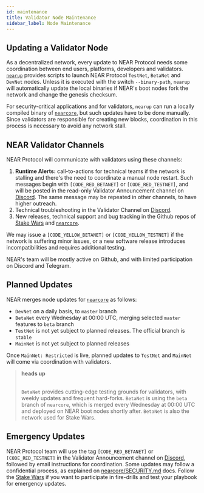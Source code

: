 ```yaml
---
id: maintenance
title: Validator Node Maintenance
sidebar_label: Node Maintenance
---
```


## Updating a Validator Node

As a decentralized network, every update to NEAR Protocol needs some coordination between end users, platforms, developers and validators. [`nearup`](https://github.com/near/nearup) provides scripts to launch NEAR Protocol `TestNet`, `BetaNet` and `DevNet` nodes. Unless it is executed with the switch `--binary-path`, `nearup` will automatically update the local binaries if NEAR's boot nodes fork the network and change the genesis checksum.

For security-critical applications and for validators, `nearup` can run a locally compiled binary of [`nearcore`](https://github.com/nearprotocol/nearcore), but such updates have to be done manually. Since validators are responsible for creating new blocks, coordination in this process is necessary to avoid any network stall.

## NEAR Validator Channels

NEAR Protocol will communicate with validators using these channels:

1. **Runtime Alerts:** call-to-actions for technical teams if the network is stalling and there's the need to coordinate a manual node restart. Such messages begin with `[CODE_RED_BETANET]` or `[CODE_RED_TESTNET]`, and will be posted in the read-only Validator Announcement channel on [Discord](https://discord.gg/xsrHaCb). The same message may be repeated in other channels, to have higher outreach.
2. Technical troubleshooting in the Validator Channel on [Discord](https://discord.gg/ZMPr3VB).
3. New releases, technical support and bug tracking in the Github repos of [Stake Wars](https://github.com/nearprotocol/stakewars/issues) and [`nearcore`](https://github.com/nearprotocol/nearcore/issues).

We may issue a `[CODE_YELLOW_BETANET]` or `[CODE_YELLOW_TESTNET]` if the network is suffering minor issues, or a new software release introduces incompatibilities and requires additional testing.

NEAR's team will be mostly active on Github, and with limited participation on Discord and Telegram.


## Planned Updates

NEAR merges node updates for [`nearcore`](https://github.com/nearprotocol/nearcore) as follows:
- `DevNet` on a daily basis, to `master` branch
- `BetaNet` every Wednesday at 00:00 UTC, merging selected `master` features to `beta` branch
- `TestNet` is not yet subject to planned releases. The official branch is `stable`
- `MainNet` is not yet subject to planned releases

Once `MainNet: Restricted` is live, planned updates to `TestNet` and `MainNet` will come via coordination with validators.

<blockquote class="warning">
<strong>heads up</strong><br><br>

`BetaNet` provides cutting-edge testing grounds for validators, with weekly updates and frequent hard-forks. `BetaNet` is using the `beta` branch of `nearcore`, which is merged every Wednesday at 00:00 UTC and deployed on NEAR boot nodes shortly after. `BetaNet` is also the network used for Stake Wars.

</blockquote>


## Emergency Updates

NEAR Protocol team will use the tag `[CODE_RED_BETANET]` or `[CODE_RED_TESTNET]` in the Validator Announcement channel on [Discord](https://discord.gg/xsrHaCb), followed by email instructions for coordination. Some updates may follow a confidential process, as explained on [nearcore/SECURITY.md](https://github.com/nearprotocol/nearcore/blob/master/SECURITY.md) docs.
Follow the [Stake Wars](https://near.org/stakewars) if you want to participate in fire-drills and test your playbook for emergency updates.

